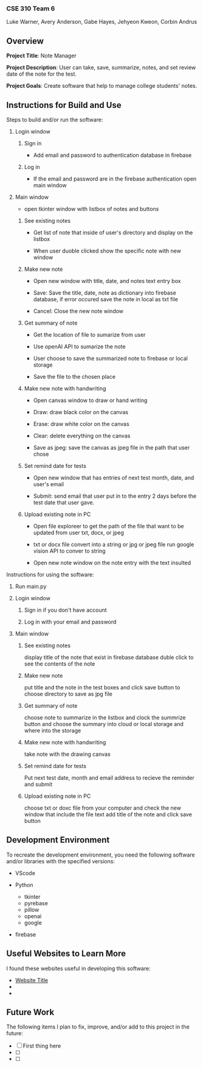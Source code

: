 ### CSE 310 Team 6

Luke Warner, Avery Anderson, Gabe Hayes, Jehyeon Kweon, Corbin Andrus

## Overview

**Project Title**: Note Manager

**Project Description**: User can take, save, summarize, notes, and set review date of the note for the test.

**Project Goals**: Create software that help to manage college students' notes.

## Instructions for Build and Use

Steps to build and/or run the software:

1. Login window

    1. Sign in

        * Add email and password to authentication database in firebase

    2. Log in

        * If the email and password are in the firebase authentication open main window

2. Main window

    * open tkinter window with listbox of notes and buttons

    1. See existing notes

        * Get list of note that inside of user's directory and display on the listbox

        * When user duoble clicked show the specific note with new window

    2. Make new note

        * Open new window with title, date, and notes text entry box

        * Save: Save the title, date, note as dictionary into firebase database, if error occured save the note in local as txt file

        * Cancel: Close the new note window

    3. Get summary of note

        * Get the location of file to sumarize from user

        * Use openAI API to sumarize the note

        * User choose to save the summarized note to firebase or local storage

        * Save the file to the chosen place

    4. Make new note with handwriting

        * Open canvas window to draw or hand writing

        * Draw: draw black color on the canvas

        * Erase: draw white color on the canvas

        * Clear: delete everything on the canvas

        * Save as jpeg: save the canvas as jpeg file in the path that user chose

    5. Set remind date for tests

        * Open new window that has entries of next test month, date, and user's email 

        * Submit: send email that user put in to the entry 2 days before the test date that user gave.

    6. Upload existing note in PC

        * Open file exploreer to get the path of the file that want to be updated from user txt, docx, or jpeg

        * txt or docx file convert into a string or jpg or jpeg file run google vision API to conver to string

        * Open new note window on the note entry with the text insulted



Instructions for using the software:

1. Run main.py

2. Login window

    1. Sign in if you don't have account

    2. Log in with your email and password

3. Main window

    1. See existing notes

        display title of the note that exist in firebase database
        duble click to see the contents of the note

    2. Make new note

        put title and the note in the test boxes and click save button to choose directory to save as jpg file

    3. Get summary of note

        choose note to summarize in the listbox and clock the summrize button and choose the summary into cloud or local storage and where into the storage

    4. Make new note with handwriting

        take note with the drawing canvas 

    5. Set remind date for tests

        Put next test date, month and email address to recieve the reminder and submit 

    6. Upload existing note in PC

        choose txt or doxc file from your computer and check the new window that include the file text
        add title of the note and click save button

## Development Environment 

To recreate the development environment, you need the following software and/or libraries with the specified versions:

* VScode

* Python
    * tkinter
    * pyrebase
    * pillow
    * openai
    * google

* firebase

## Useful Websites to Learn More

I found these websites useful in developing this software:

* [Website Title](Link)
*
*

## Future Work

The following items I plan to fix, improve, and/or add to this project in the future:

* [ ] First thing here
* [ ]
* [ ]
